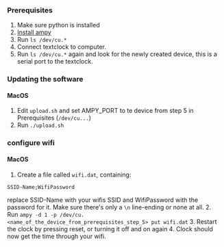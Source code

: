 ### Prerequisites
1. Make sure python is installed
2. [Install ampy](https://pypi.org/project/adafruit-ampy/)
3. Run `ls /dev/cu.*`
4. Connect textclock to computer.
5. Run `ls /dev/cu.*` again and look for the newly created device, this is a serial port to the textclock.

### Updating the software

#### MacOS
1. Edit `upload.sh` and set AMPY_PORT to te device from step 5 in Prerequisites (`/dev/cu...`) 
2. Run `./upload.sh` 

### configure wifi

#### MacOS

1. Create a file called `wifi.dat`, containing:
  ```
  SSID-Name;WifiPassword
  ```
  replace SSID-Name with your wifis SSID and WifiPassword with the password for it. Make sure there's only a `\n` line-ending or none at all.
2. Run `ampy -d 1 -p /dev/cu.<name_of_the_device_from_prerequisites_step_5> put wifi.dat`
3. Restart the clock by pressing reset, or turning it off and on again
4. Clock should now get the time through your wifi.
